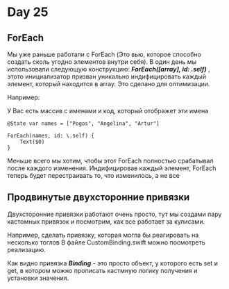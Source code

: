 # Day 25

## ForEach

Мы уже раньше работали с ForEach (Это вью, которое способно создать сколь угодно элементов внутри себя). В один день мы использовали следующую конструкцию: ***ForEach([array], id: \.self)*** , этото инициализатор призван уникально индифицировать каждый элемент, который находится в array. Это сделано для оптимизации. 

Например: 

У Вас есть массив с именами и код, который отображет эти имена

```
@State var names = ["Pogos", "Angelina", "Artur"]

ForEach(names, id: \.self) { 
    Text($0)
}

```

Меньше всего мы хотим, чтобы этот ForEach полностью срабатывал после каждого изменения. Индифицировав каждый элемент, ForEach теперь будет перестраивать то, что изменилось, а не все 

## Продвинутые двухсторонние привязки

 Двухсторонние привязки работают очень просто, тут мы создами пару кастомных привязок и посмотрим, как все работает за кулисами. 

Например, сделать привязку, которая могла бы реагировать на несколько тоглов
В файле CustomBinding.swift можно посмотреть реализацию. 

Как видно привязка ***Binding*** - это просто объект, у которого есть set и get, в котором можно прописать кастмную логику получения и установки значения. 

